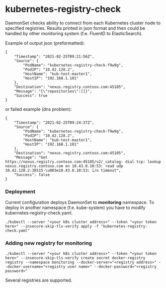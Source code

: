 # kubernetes-registry-check

DaemonSet checks ability to connect from each Kubernetes cluster node to specified registries.
Results printed in json format and then could be handled by other monitoring system (f.e. FluentD to ElasticSearch).


Example of output json (preformatted):
```
{
	"Timestamp": "2021-02-25T09:21:56Z",
	"Source": {
		"PodName": "kubernetes-registry-check-f9w9g",
		"PodIP": "10.42.128.2",
		"HostName": "kub-test-master1",
		"HostIP": "192.168.1.101"
	},
	"Destination": "nexus.registry.contoso.com:45105",
	"Message": "{\"repositories\":[]}",
	"Success": true
}
```
or failed example (dns problem):
```
{
	"Timestamp": "2021-02-25T09:24:37Z",
	"Source": {
		"PodName": "kubernetes-registry-check-f9w9g",
		"PodIP": "10.42.128.2",
		"HostName": "kub-test-master1",
		"HostIP": "192.168.1.101"
	},
	"Destination": "nexus.registry.contoso.com:45105",
	"Message": "Get https://nexus.registry.contoso.com:45105/v2/_catalog: dial tcp: lookup nexus.registry.contoso.com on 10.43.0.10:53: read udp 10.42.128.2:38515-\u003e10.43.0.10:53: i/o timeout",
	"Success": false
}
```

### Deployment
Current configuration deploys DaemonSet to **monitoring** namespace. To deploy in another namespace (f.e. kube-system) you have to modify kubernetes-registry-check.yaml.

```
./kubectl --server "<your k8s cluster address>" --token "<your token here>" --insecure-skip-tls-verify apply -f "kubernetes-registry-check.yaml"
```
### Adding new registry for monitoring
```
./kubectl --server "<your k8s cluster address>" --token "<your token here>" --insecure-skip-tls-verify create secret docker-registry registry --namespace monitoring --docker-server="<registry address>" --docker-username="<registry user name>" --docker-password="<registry password>"
```
Several registries are supported.
